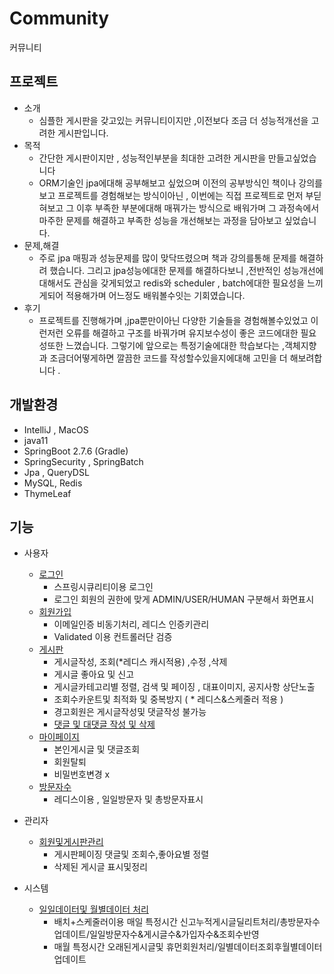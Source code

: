 # Community
커뮤니티

## 프로젝트
- 소개
    * 심플한 게시판을 갖고있는 커뮤니티이지만 ,이전보다 조금 더 성능적개선을 고려한 게시판입니다.
- 목적
    * 간단한 게시판이지만 , 성능적인부분을 최대한 고려한 게시판을 만들고싶었습니다
    * ORM기술인 jpa에대해 공부해보고 싶었으며 이전의 공부방식인 책이나 강의를보고 프로젝트를 경험해보는 방식이아닌 , 이번에는 직접 프로젝트로 먼저 부딛혀보고 그 이후 부족한 부분에대해 매꿔가는 방식으로 배워가며 그 과정속에서 마주한 문제를 해결하고 부족한 성능을 개선해보는 과정을 담아보고 싶었습니다.
- 문제,해결
    * 주로 jpa 매핑과 성능문제를 많이 맞닥뜨렸으며 책과 강의를통해 문제를 해결하려 했습니다. 그리고 jpa성능에대한 문제를 해결하다보니 ,전반적인 성능개선에대해서도 관심을 갖게되었고 redis와 scheduler , batch에대한 필요성을 느끼게되어 적용해가며 어느정도 배워볼수잇는 기회였습니다.
- 후기
    * 프로젝트를 진행해가며 ,jpa뿐만이아닌 다양한 기술들을 경험해볼수있었고 이런저런 오류를 해결하고 구조를 바꿔가며 유지보수성이 좋은 코드에대한 필요성또한 느꼈습니다. 그렇기에 앞으로는 특정기술에대한    학습보다는 ,객체지향과 조금더어떻게하면 깔끔한 코드를 작성할수있을지에대해 고민을 더 해보려합니다 .

## 개발환경
- IntelliJ , MacOS
- java11
- SpringBoot 2.7.6 (Gradle)
- SpringSecurity  , SpringBatch
- Jpa , QueryDSL
- MySQL, Redis
- ThymeLeaf

## 기능
- 사용자
    * <a href="https://github.com/jay3399/BoardP/blob/master/src/main/java/Jay/BoardP/controller/LoginController.java">로그인</a>
        + 스프링시큐리티이용 로그인
        + 로그인 회원의 권한에 맞게 ADMIN/USER/HUMAN 구분해서 화면표시
    * <a href="https://github.com/jay3399/BoardP/blob/master/src/main/java/Jay/BoardP/controller/MemberController.java">회원가입</a>
        + 이메일인증 비동기처리, 레디스 인증키관리
        + Validated 이용 컨트롤러단 검증
    * <a href="https://github.com/jay3399/project2/blob/master/src/main/java/Jay/BoardP/controller/BoardController.java">게시판</a>
        + 게시글작성, 조회(*레디스 캐시적용) ,수정 ,삭제
        + 게시글 좋아요 및 신고
        + 게시글카테고리별 정렬, 검색 및 페이징 , 대표이미지,  공지사항 상단노출
        + 조회수카운트및 최적화 및  중복방지 ( * 레디스&스케줄러 적용 )
        + 경고회원은 게시글작성및 댓글작성 불가능
        + <a href="https://github.com/jay3399/BoardP/blob/master/src/main/java/Jay/BoardP/controller/CommentController.java">댓글 및 대댓글 작성 및 삭제</a>
    * <a href="https://github.com/jay3399/BoardP/blob/master/src/main/java/Jay/BoardP/controller/MyPageController.java">마이페이지</a>
        + 본인게시글 및 댓글조회
        + 회원탈퇴
        + 비밀번호변경 x
    * <a href="https://github.com/jay3399/BoardP/blob/master/src/main/java/Jay/BoardP/controller/HomeController.java">방문자수</a>
        + 레디스이용 , 일일방문자 및 총방문자표시

- 관리자
    * <a href="https://github.com/jay3399/BoardP/blob/master/src/main/java/Jay/BoardP/controller/AdminController.java">회원및게시판관리</a>
        + 게시판페이징 댓글및 조회수,좋아요별 정렬
        + 삭제된 게시글 표시및정리

- 시스템
    * <a href="https://github.com/jay3399/BoardP/blob/master/src/main/java/Jay/BoardP/BatchScheduler.java">일일데이터및 월별데이터 처리</a>
        + 배치+스케줄러이용 매일 특정시간 신고누적게시글딜리트처리/총방문자수업데이트/일일방문자수&게시글수&가입자수&조회수반영
        + 매월 특정시간 오래된게시글및 휴먼회원처리/일별데이터조회후월별데이터업데이트 
